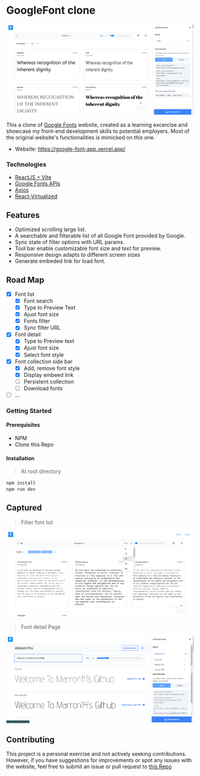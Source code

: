 # GoogleFont clone
<img src="documents/images/home.png" />

<!-- ABOUT THE PROJECT -->
<br/>

This a clone of [Google Fonts](https://fonts.google.com/) website, created as a learning excercise and showcase my front-end development skills to potential employers. Most of the original website's functionalities is mimicked on this one.

* Website: https://google-font-app.vercel.app/

### Technologies
* [ReactJS + Vite](https://vitejs.dev/)
* [Google Fonts APIs](https://developers.google.com/fonts/docs/developer_api)
* [Axios](https://github.com/axios/axios)
* [React-Virtualized](https://github.com/bvaughn/react-virtualized)

## Features
* Optimized scrolling large list.
* A searchable and filterable list of all Google Font provided by Google. 
* Sync state of filter options with URL params.
* Tool bar enable customizable font size and text for preview.
* Responsive design adapts to different screen sizes
* Generate embeded link for load font.

## Road Map
- [x] Font list
    + [x] Font search
    + [x] Type to Preview Text
    + [x] Ajust font size
    + [x] Fonts filter
    + [x] Sync filter URL
- [x] Font detail 
    + [x] Type to Preview text
    + [x] Ajust font size
    + [x] Select font style
- [x] Font collection side bar
    + [x] Add, remove font style
    + [x] Display embeed link
    + [ ] Persistent collection
    + [ ] Download fonts
- [ ] ...

### Getting Started
#### Prerequisites
* NPM
* Clone this Repo
#### Installation
> At root directory
```sh
npm install
npm run dev
```
## Captured
> Filter font list
<img src="documents/images/font-filter.png">

> Font detail Page
<img src="documents/images/font-detail.png" />

## Contributing
This project is a personal exercise and not actively seeking contributions. However, if you have suggestions for improvements or spot any issues with the website, feel free to submit an issue or pull request to [this Repo](https://github.com/tonible14012002/GoogleFontApp)

